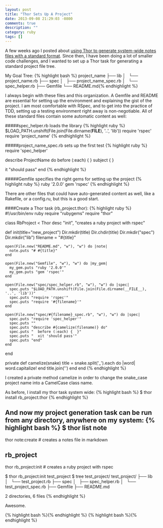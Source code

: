 ```yaml
---
layout: post
title: "Thor Sets Up A Project"
date: 2013-09-08 21:29:03 -0800
comments: true
description: ""
category: ruby
tags: []
---
```


A few weeks ago I posted about [using Thor to generate system-wide notes files with a standard format](http://www.katieleonard.ca/automation/2013/08/30/hammer-out-tasks-with-thor/). Since then, I have been doing a lot of smaller code challenges, and I wanted to set up a Thor task for generating a standard project file tree.
<!--more-->
My Goal Tree:
{% highlight bash %}
project_name
├── lib
│   └── project_name.rb
├── spec
│   ├── project_name_spec.rb
│   └── spec_helper.rb
├── Gemfile
└── README.md{% endhighlight %}

I always begin with these files and this organization. A Gemfile and README are essential for setting up the environment and explaining the gist of the project. I am most comfortable with RSpec, and to get into the practice of TDD, setting up a testing environment right away is non-negotiable. All of these standard files contain some automatic content as well:

#####spec_helper.rb loads the library
{% highlight ruby %}
$LOAD_PATH.unshift(File.join(File.dirname(__FILE__), '..', 'lib'))
require 'rspec'
require 'project_name'
{% endhighlight %}

#####project_name_spec.rb sets up the first test
{% highlight ruby %}
require 'spec_helper'

describe ProjectName do
  before (:each) {  }
  subject {  }

  it "should pass"
end
{% endhighlight %}

#####Gemfile specifies the right gems for setting up the project
{% highlight ruby %}
ruby '2.0.0'
gem 'rspec'
{% endhighlight %}

There are other files that could have auto-generated content as well, like a Rakefile, or a config.ru, but this is a good start.

####Create a Thor task (rb_project.thor):
{% highlight ruby %}
#!/usr/bin/env ruby
require "rubygems"
require "thor"

class RbProject < Thor
  desc "init", "creates a ruby project with rspec"

  def init(title="new_project")
    Dir.mkdir(title)
    Dir.chdir(title)
    Dir.mkdir("spec")
    Dir.mkdir("lib")
    filename = "#{title}"

    open(File.new("README.md", "w"), "w") do |note|
      note.puts "# #{title}"
    end

    open(File.new("Gemfile", "w"), "w") do |my_gem|
      my_gem.puts "ruby '2.0.0'"
      my_gem.puts "gem 'rspec'"
    end

    open(File.new("spec/spec_helper.rb", "w"), "w") do |spec|
      spec.puts "$LOAD_PATH.unshift(File.join(File.dirname(__FILE__), '..', 'lib'))"
      spec.puts "require 'rspec'"
      spec.puts "require '#{filename}'"
    end

    open(File.new("spec/#{filename}_spec.rb", "w"), "w") do |spec|
      spec.puts "require 'spec_helper'"
      spec.puts ""
      spec.puts "describe #{camelize(filename)} do"
      spec.puts "  before (:each) {  }"
      spec.puts "  xit 'should pass'"
      spec.puts "end"
    end
  end

  private
    def camelize(snake)
      title = snake.split('_').each do |word|
        word.capitalize!
      end
      title.join('')
    end
end {% endhighlight %}

I created a private method camelize in order to change the snake_case project name into a CamelCase class name.

As before, I install my thor task system wide:
{% highlight bash %}
$ thor install rb_project.thor {% endhighlight %}

And now my project generation task can be run from any directory, anywhere on my system:
{% highlight bash %}
$ thor list
note
----
thor note:create  # creates a notes file in markdown

rb_project
----------
thor rb_project:init  # creates a ruby project with rspec

$ thor rb_project:init test_project
$ tree test_project/
test_project/
├── lib
│   └── test_project.rb
├── spec
│   ├── spec_helper.rb
│   └── test_project_spec.rb
├── Gemfile
├── README.md

2 directories, 6 files
{% endhighlight %}

Awesome.


{% highlight bash %}{% endhighlight %}
{% highlight bash %}{% endhighlight %}

